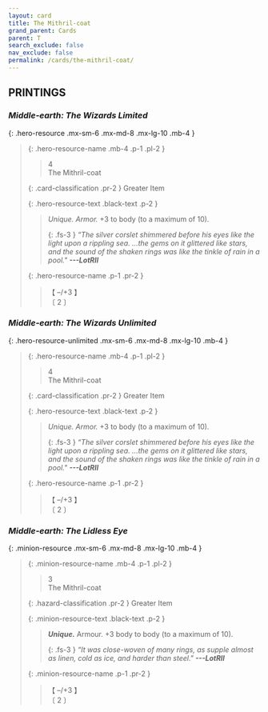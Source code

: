```yaml
---
layout: card
title: The Mithril-coat
grand_parent: Cards
parent: T
search_exclude: false
nav_exclude: false
permalink: /cards/the-mithril-coat/
---
```


## PRINTINGS


### _Middle-earth: The Wizards Limited_

{: .hero-resource .mx-sm-6 .mx-md-8 .mx-lg-10 .mb-4 }
> {: .hero-resource-name .mb-4 .p-1 .pl-2 }
> > <div class="card-mp">4</div>
> > <div class="card-name">The Mithril-coat</div>
>
> {: .card-classification .pr-2 }
> Greater Item
>
> {: .hero-resource-text .black-text .p-2 }
> > _Unique._ _Armor._ +3 to body (to a maximum of 10). 
> > 
> > {: .fs-3 } 
> > _“The silver corslet shimmered before his eyes like the light upon a rippling sea. ...the gems on it glittered like stars, and the sound of the shaken rings was like the tinkle of rain in a pool."_ ***---&#65279;LotRII*** 
> 
> {: .hero-resource-name .p-1 .pr-2 }
> > <div class="card-shield">【 &ndash;/+3 】</div>
> > <div class="card-corruption">〔 2 〕</div>

### _Middle-earth: The Wizards Unlimited_

{: .hero-resource-unlimited .mx-sm-6 .mx-md-8 .mx-lg-10 .mb-4 }
> {: .hero-resource-name .mb-4 .p-1 .pl-2 }
> > <div class="card-mp">4</div>
> > <div class="card-name">The Mithril-coat</div>
>
> {: .card-classification .pr-2 }
> Greater Item
>
> {: .hero-resource-text .black-text .p-2 }
> > _Unique._ _Armor._ +3 to body (to a maximum of 10). 
> > 
> > {: .fs-3 } 
> > _“The silver corslet shimmered before his eyes like the light upon a rippling sea. ...the gems on it glittered like stars, and the sound of the shaken rings was like the tinkle of rain in a pool."_ ***---&#65279;LotRII*** 
> 
> {: .hero-resource-name .p-1 .pr-2 }
> > <div class="card-shield">【 &ndash;/+3 】</div>
> > <div class="card-corruption">〔 2 〕</div>

### _Middle-earth: The Lidless Eye_

{: .minion-resource .mx-sm-6 .mx-md-8 .mx-lg-10 .mb-4 }
> {: .minion-resource-name .mb-4 .p-1 .pl-2 }
> > <div class="hazard-mp">3</div>
> > <div class="card-name">The Mithril-coat</div>
>
> {: .hazard-classification .pr-2 }
> Greater Item
>
> {: .minion-resource-text .black-text .p-2 }
> > _**Unique.**_ Armour. +3 body to body (to a maximum of 10). 
> > 
> > {: .fs-3 } 
> > _“It was close-woven of many rings, as supple almost as linen, cold as ice, and harder than steel."_ ***---&#65279;LotRII*** 
> 
> {: .minion-resource-name .p-1 .pr-2 }
> > <div class="card-shield">【 &ndash;/+3 】</div>
> > <div class="card-corruption-white">〔 2 〕</div>
